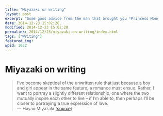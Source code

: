 ```yaml
---
title: "Miyazaki on writing"
layout: post
excerpt: "Some good advice from the man that brought you *Princess Mononoke*."
date: 2014-12-23 15:02:28
modified: 2014-12-23 15:02:28
permalink: 2014/12/23/miyazaki-on-writing/index.html
tags: ["Writing"]
featured_img: 
wpid: 1632
---
```


# Miyazaki on writing

> I’ve become skeptical of the unwritten rule that just because a boy and girl appear in the same feature, a romance must ensue. Rather, I want to portray a slightly different relationship, one where the two mutually inspire each other to live – if I’m able to, then perhaps I’ll be closer to portraying a true expression of love.  
>  — Hayao Miyazaki ([source](https://www.goodreads.com/author/quotes/4263.Hayao_Miyazaki))